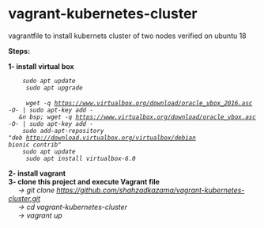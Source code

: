# vagrant-kubernetes-cluster
vagrantfile to install kubernets cluster of two nodes verified on ubuntu 18


<b>Steps:</b>

<b>1- install virtual box <br/></b>
<i>
 
<code>&nbsp;&nbsp;&nbsp;&nbsp;sudo apt update   </code> <br/>
<code> &nbsp;&nbsp;&nbsp;&nbsp;sudo apt upgrade  </code> <br/>
<code> &nbsp;&nbsp;&nbsp;&nbsp;wget -q https://www.virtualbox.org/download/oracle_vbox_2016.asc -O- | sudo apt-key add - </code> <br/> 
<code> &nbsp;&nbsp;&n bsp;&nbsp;wget -q https://www.virtualbox.org/download/oracle_vbox.asc -O- | sudo apt-key add - </code> <br/> 
<code>&nbsp;&nbsp;&nbsp;&nbsp;sudo add-apt-repository "deb http://download.virtualbox.org/virtualbox/debian bionic contrib" </code> <br/> 
<code>&nbsp;&nbsp;&nbsp;&nbsp;sudo apt update </code> <br/> 
<code> &nbsp;&nbsp;&nbsp;&nbsp;sudo apt install virtualbox-6.0 </code> <br/>

 </i>

<b>2- install vagrant  <br/></b>
<b>3- clone this project and execute Vagrant file <br/></b>
<i>
  &nbsp;&nbsp;&nbsp;&nbsp; -> git clone https://github.com/shahzadkazama/vagrant-kubernetes-cluster.git <br/>
  &nbsp;&nbsp;&nbsp;&nbsp; -> cd vagrant-kubernetes-cluster <br/>
  &nbsp;&nbsp;&nbsp;&nbsp; -> vagrant up <br/>
 </i>

